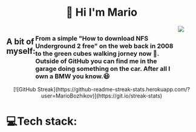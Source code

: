 <h1 align="center">👋 Hi I'm Mario</h1>
<div style="display:flex; flex-direction:row; justify-content:space-between;">
<h2>A bit of myself:</h2>
<h3>From a simple "How to download NFS Underground 2 free" on the web back in 2008 to the green cubes walking jorney now 🏃. Outside of GitHub you can find me in the garage doing something on the car. After all I own a BMW you know.😆</h3>  
<div style="width: 50%;">
  <img src="https://media.giphy.com/media/5Su8umfuyg3PQMiJ9l/giphy.gif"/>
</div>
</div>
<div align=center>
 [![GitHub Streak](https://github-readme-streak-stats.herokuapp.com/?user=MarioBozhikov)](https://git.io/streak-stats)
</div>
<div>
  <h1>💻Tech stack:<h1>
    
</div>
